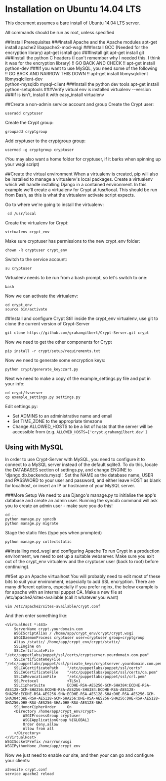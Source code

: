 Installation on Ubuntu 14.04 LTS
=====================
This document assumes a bare install of Ubuntu 14.04 LTS server. 

All commands should be run as root, unless specified

##Install Prerequisites
###Install Apache and the Apache modules
 	apt-get install apache2 libapache2-mod-wsgi
###Install GCC (Needed for the encryption library)
	apt-get isntall gcc
###Install git
	apt-get install git
###Install the python C headers (I can't remember why I needed this. I think it was for the encryption library) !! GO BACK AND CHECK !!
	apt-get install python-dev
###If you want to use MySQL, you need some of the following !! GO BACK AND NARROW THIS DOWN !!
	apt-get install libmysqlclient libmysqlclient-dev \
	python-mysqldb mysql-client
###Install the python dev tools
	apt-get install python-setuptools
###Verify virtual env is installed
	virtualenv --version
###If is isn't, install it with 
	easy_install virtualenv

##Create a non-admin service account and group
Create the Crypt user:

	useradd cryptuser

Create the Crypt group:

	groupadd cryptgroup

Add cryptuser to the cryptgroup group:

	usermod -g cryptgroup cryptuser

(You may also want a home folder for cryptuser, if it barks when 
spinning up your wsgi script)

##Create the virtual environment
When a virtualenv is created, pip will also be installed to manage a 
virtualenv's local packages. Create a virtualenv which will handle 
installing Django in a contained environment. In this example we'll 
create a virtualenv for Crypt at /usr/local. This should be run from 
Bash, as this is what the virtualenv activate script expects.

Go to where we're going to install the virtualenv:

	 cd /usr/local

Create the virtualenv for Crypt:

	virtualenv crypt_env

Make sure cryptuser has permissions to the new crypt_env folder:

	chown -R cryptuser crypt_env

Switch to the service account:

	su cryptuser

Virtualenv needs to be run from a bash prompt, so let's switch to one:

	bash

Now we can activate the virtualenv:

	cd crypt_env
	source bin/activate

##Install and configure Crypt
Still inside the crypt_env virtualenv, use git to clone the current 
version of Crypt-Server

	git clone https://github.com/grahamgilbert/Crypt-Server.git crypt

Now we need to get the other components for Crypt

	pip install -r crypt/setup/requirements.txt

Now we need to generate some encryption keys:

	python crypt/generate_keyczart.py

Next we need to make a copy of the example_settings.py file and put 
in your info:

	cd crypt/fvserver
	cp example_settings.py settings.py

Edit settings.py:

* Set ADMINS to an administrative name and email
* Set TIME_ZONE to the appropriate timezone
* Change ALLOWED_HOSTS to be a list of hosts that the server will be 
accessible from (e.g. ``ALLOWED_HOSTS=['crypt.grahamgilbert.dev']``

## Using with MySQL
In order to use Crypt-Server with MySQL, you need to configure it to connect to 
a MySQL server instead of the default sqlite3. To do this, locate the DATABASES
section of settings.py, and change ENGINE to 'django.db.backends.mysql'. Set the 
NAME as the database name, USER and PASSWORD to your user and password, and 
either leave HOST as blank for localhost, or insert an IP or hostname of your 
MySQL server.


###More Setup
We need to use Django's manage.py to initialise the app's database and 
create an admin user. Running the syncdb command will ask you to create 
an admin user - make sure you do this!

	cd ..
	python manage.py syncdb
	python manage.py migrate

Stage the static files (type yes when prompted)

	python manage.py collectstatic

##Installing mod_wsgi and configuring Apache
To run Crypt in a production environment, we need to set up a suitable 
webserver. Make sure you exit out of the crypt_env virtualenv and the 
cryptuser user (back to root) before continuing).

##Set up an Apache virtualhost
You will probably need to edit most of these bits to suit your 
environment, especially to add SSL encryption. There are many different 
options, especially if you prefer nginx, the below example is for apache 
with an internal puppet CA. Make a new file at 
/etc/apache2/sites-available (call it whatever you want)

	vim /etc/apache2/sites-available/crypt.conf

And then enter something like:

	<VirtualHost *:443>
        ServerName crypt.yourdomain.com
        WSGIScriptAlias / /home/app/crypt_env/crypt/crypt.wsgi
        WSGIDaemonProcess cryptuser user=cryptuser group=cryptgroup
        Alias /static/ /home/app/crypt_env/crypt/static/
        SSLEngine on
        SSLCertificateFile      "/etc/puppetlabs/puppet/ssl/certs/cryptserver.yourdomain.com.pem"
        SSLCertificateKeyFile   "/etc/puppetlabs/puppet/ssl/private_keys/cryptserver.yourdomain.com.pem"
        SSLCACertificatePath    "/etc/puppetlabs/puppet/ssl/certs"
        SSLCACertificateFile    "/etc/puppetlabs/puppet/ssl/certs/ca.pem"
        SSLCARevocationFile     "/etc/puppetlabs/puppet/ssl/crl.pem"
        SSLProtocol             +TLSv1
        SSLCipherSuite          ECDHE-RSA-AES256-GCM-SHA384:ECDHE-RSA-AES128-GCM-SHA256:ECDHE-RSA-AES256-SHA384:ECDHE-RSA-AES128-SHA256:ECDHE-RSA-AES256-SHA:ECDHE-RSA-AES128-SHA:DHE-RSA-AES256-GCM-SHA384:DHE-RSA-AES128-GCM-SHA256:DHE-RSA-AES256-SHA256:DHE-RSA-AES128-SHA256:DHE-RSA-AES256-SHA:DHE-RSA-AES128-SHA
        SSLHonorCipherOrder     On
        <Directory /home/app/crypt_env/crypt>
            WSGIProcessGroup cryptuser
            WSGIApplicationGroup %{GLOBAL}
            Order deny,allow
            Allow from all
        </Directory>
    </VirtualHost>
    WSGISocketPrefix /var/run/wsgi
    WSGIPythonHome /home/app/crypt_env

Now we just need to enable our site, and then your can go and configure 
your clients:

	a2ensite crypt.conf
	service apache2 reload
